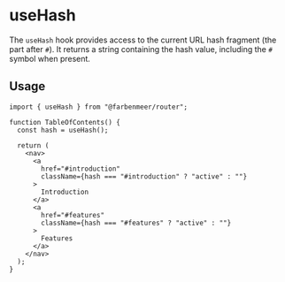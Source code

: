 # useHash

The `useHash` hook provides access to the current URL hash fragment (the part after `#`). It returns a string containing the hash value, including the `#` symbol when present.

## Usage

```tsx
import { useHash } from "@farbenmeer/router";

function TableOfContents() {
  const hash = useHash();

  return (
    <nav>
      <a
        href="#introduction"
        className={hash === "#introduction" ? "active" : ""}
      >
        Introduction
      </a>
      <a
        href="#features"
        className={hash === "#features" ? "active" : ""}
      >
        Features
      </a>
    </nav>
  );
}
```
